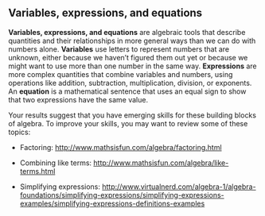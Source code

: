 ## Variables, expressions, and equations

**Variables, expressions, and equations** are algebraic tools that describe quantities and their relationships in more general ways than we can do with numbers alone. **Variables** use letters to represent numbers that are unknown, either because we haven’t figured them out yet or because we might want to use more than one number in the same way. **Expressions** are more complex quantities that combine variables and numbers, using operations like addition, subtraction, multiplication, division, or exponents. An **equation** is a mathematical sentence that uses an equal sign to show that two expressions have the same value. 

Your results suggest that you have emerging skills for these building blocks of algebra. To improve your skills, you may want to review some of these topics: 

* Factoring: http://www.mathsisfun.com/algebra/factoring.html

* Combining like terms: http://www.mathsisfun.com/algebra/like-terms.html 

* Simplifying expressions: http://www.virtualnerd.com/algebra-1/algebra-foundations/simplifying-expressions/simplifying-expressions-examples/simplifying-expressions-definitions-examples
 
